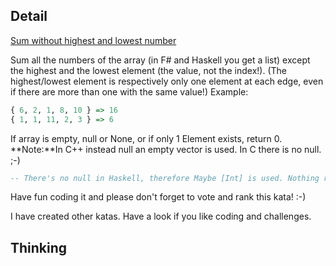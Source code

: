 ## Detail

[Sum without highest and lowest number](https://www.codewars.com/kata/sum-without-highest-and-lowest-number/train/haskell)

Sum all the numbers of the array (in F# and Haskell you get a list) except the highest and the lowest element (the value, not the index!).
(The highest/lowest element is respectively only one element at each edge, even if there are more than one with the same value!)
Example:

```haskell
{ 6, 2, 1, 8, 10 } => 16
{ 1, 1, 11, 2, 3 } => 6
```

If array is empty, null or None, or if only 1 Element exists, return 0.
**Note:**In C++ instead null an empty vector is used. In C there is no null. ;-) 

```haskell
-- There's no null in Haskell, therefore Maybe [Int] is used. Nothing represents null.
```

Have fun coding it and please don't forget to vote and rank this kata! :-) 

I have created other katas. Have a look if you like coding and challenges.

## Thinking

